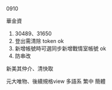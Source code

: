 0910

華金資 

1. 30489、31650
2. 登出需清除 token ok
3. 新增帳號時可選同步新增戰情室帳號 ok
4. 防串改

新美其仲介、清快取

元大唯物、後續規格view 多語系 繁中 簡體
